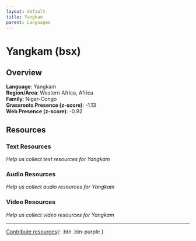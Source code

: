 ```yaml
---
layout: default
title: Yangkam
parent: Languages
---
```


# Yangkam (bsx)

## Overview

**Language**: Yangkam  
**Region/Area**: Western Africa, Africa  
**Family**: Niger-Congo  
**Grassroots Presence (z-score)**: -1.13  
**Web Presence (z-score)**: -0.92  

## Resources

### Text Resources
*Help us collect text resources for Yangkam*

### Audio Resources
*Help us collect audio resources for Yangkam*

### Video Resources
*Help us collect video resources for Yangkam*

---

[Contribute resources](https://forms.office.com/e/1SfLJx3u1r){: .btn .btn-purple }
